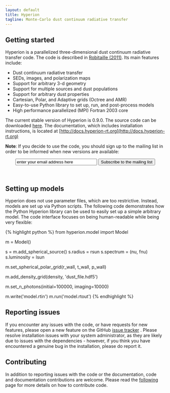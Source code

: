```yaml
---
layout: default
title: Hyperion
tagline: Monte-Carlo dust continuum radiative transfer
---
```


Getting started
---------------

Hyperion is a parallelized three-dimensional dust continuum radiative transfer code. The code is described in [Robitaille (2011)](http://dx.doi.org/10.1051/0004-6361/201117150). Its main features include:

* Dust continuum radiative transfer
* SEDs, images, and polarization maps
* Support for arbitrary 3-d geometry
* Support for multiple sources and dust populations
* Support for arbitrary dust properties
* Cartesian, Polar, and Adaptive grids (Octree and AMR)
* Easy-to-use Python library to set up, run, and post-process models
* High performance parallelized (MPI) Fortran 2003 core

The current stable version of Hyperion is 0.9.0. The source code can be downloaded [here](http://www.github.com/hyperion-rt/hyperion/downloads). The documentation, which includes installation instructions, is located at [http://docs.hyperion-rt.org](http://docs.hyperion-rt.org)

**Note**: If you decide to use the code, you should sign up to the mailing list in order to be informed when new versions are available:

<center>
<form action="http://groups.google.com/group/hyperion-announce/boxsubscribe">
  <input type="text" name="email" size='29' value='enter your email address here' onblur="if (this.value == '') {this.value = 'enter your email address here';}" onfocus="if (this.value == 'enter your email address here') {this.value = '';}"/>
  <input type="submit" name="sub" value="Subscribe to the mailing list"/>
</form>
</center>
<br>

Setting up models
-----------------

Hyperion does not use parameter files, which are too restrictive. Instead, models are set up via Python scripts. The following code demonstrates how the Python Hyperion library can be used to easily set up a simple arbitrary model. The code interface focuses on being human-readable while being very flexible:

{% highlight python %}
from hyperion.model import Model

m = Model()

s = m.add_spherical_source()
s.radius = rsun
s.spectrum = (nu, fnu)
s.luminosity = lsun

m.set_spherical_polar_grid(r_wall, t_wall, p_wall)

m.add_density_grid(density, 'dust_file.hdf5')

m.set_n_photons(initial=100000, imaging=10000)

m.write('model.rtin')
m.run('model.rtout')
{% endhighlight %}

Reporting issues
----------------

If you encounter any issues with the code, or have requests for new features,
please open a new feature on the GitHub [issue tracker](http://www.github.com/hyperion-rt/hyperion/issues) . Please resolve installation issues with your system administrator, as they are likely due to issues with the dependencies - however, if you think you have encountered a genuine bug in the installation, please do report it.

Contributing
------------

In addition to reporting issues with the code or the documentation, code and
documentation contributions are welcome. Please read the [following](http://docs.hyperion-rt.org/contributing>) page for more details on how to
contribute code.

